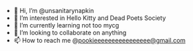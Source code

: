 - 👋 Hi, I’m @unsanitarynapkin
- 👀 I’m interested in Hello Kitty and Dead Poets Society
- 🌱 I’m currently learning not too mycg
- 💞️ I’m looking to collaborate on anything
- 📫 How to reach me @pookieeeeeeeeeeeeeeee@gmail.com

<!---
unsanitarynapkin/unsanitarynapkin is a ✨ special ✨ repository because its `README.md` (this file) appears on your GitHub profile.
You can click the Preview link to take a look at your changes.
--->
